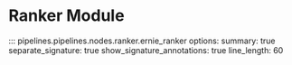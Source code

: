 # Ranker Module

::: pipelines.pipelines.nodes.ranker.ernie_ranker
    options:
        summary: true
        separate_signature: true
        show_signature_annotations: true
        line_length: 60
